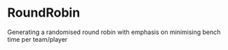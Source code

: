 # RoundRobin
Generating a randomised round robin with emphasis on minimising bench time per team/player
